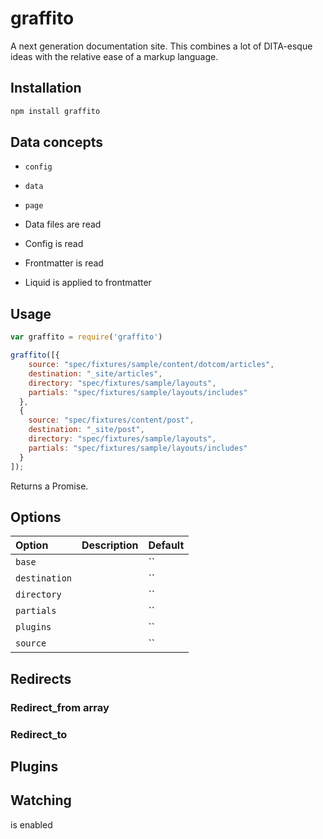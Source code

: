 # graffito

A next generation documentation site. This combines a lot of DITA-esque ideas with the relative ease of a markup language.

## Installation

``` bash
npm install graffito
```

## Data concepts

* `config`
* `data`
* `page`

* Data files are read
* Config is read
* Frontmatter is read
* Liquid is applied to frontmatter

## Usage

``` javascript
var graffito = require('graffito')

graffito([{
    source: "spec/fixtures/sample/content/dotcom/articles",
    destination: "_site/articles",
    directory: "spec/fixtures/sample/layouts",
    partials: "spec/fixtures/sample/layouts/includes"
  },
  {
    source: "spec/fixtures/content/post",
    destination: "_site/post",
    directory: "spec/fixtures/sample/layouts",
    partials: "spec/fixtures/sample/layouts/includes"
  }
]);

```

Returns a Promise.

## Options

| Option | Description | Default |
| :----- | :---------- | :------ |
| `base` | | `` |
| `destination` | | `` |
| `directory` | | `` |
| `partials` | | `` |
| `plugins` | | `` |
| `source` | | `` |

## Redirects

### Redirect_from array

### Redirect_to

## Plugins

## Watching

is enabled
